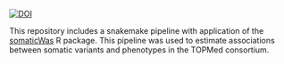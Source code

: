[![DOI](https://zenodo.org/badge/582429494.svg)](https://zenodo.org/badge/latestdoi/582429494)

This repository includes a snakemake pipeline with application of the [somaticWas](https://github.com/weinstockj/recurrent_somatic_variants) R package. 
This pipeline was used to estimate associations between somatic variants and phenotypes in the TOPMed consortium. 

